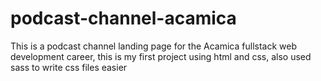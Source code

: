 # podcast-channel-acamica
 This is a podcast channel landing page for the Acamica fullstack web development career, this is my first project using html and css, also used sass to write css files easier
